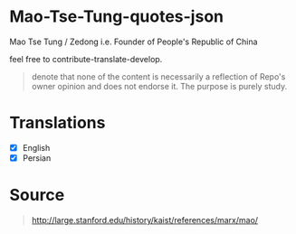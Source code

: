 # Mao-Tse-Tung-quotes-json
Mao Tse Tung / Zedong i.e. Founder of People's Republic of China

feel free to contribute-translate-develop.

> denote that none of the content is necessarily a reflection of Repo's owner opinion and does not endorse it. The purpose is purely study.

# Translations
- [X] English
- [X] Persian

# Source
> http://large.stanford.edu/history/kaist/references/marx/mao/
